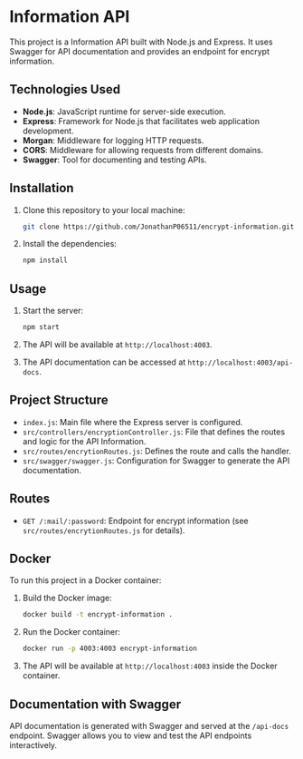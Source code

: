 # Information API

This project is a Information API built with Node.js and Express. It uses Swagger for API documentation and provides an endpoint for encrypt information.

## Technologies Used

- **Node.js**: JavaScript runtime for server-side execution.
- **Express**: Framework for Node.js that facilitates web application development.
- **Morgan**: Middleware for logging HTTP requests.
- **CORS**: Middleware for allowing requests from different domains.
- **Swagger**: Tool for documenting and testing APIs.

## Installation

1. Clone this repository to your local machine:
    ```bash
    git clone https://github.com/JonathanP06511/encrypt-information.git 
    ```

2. Install the dependencies:
    ```bash
    npm install
    ```

## Usage

1. Start the server:
    ```bash
    npm start
    ```

2. The API will be available at `http://localhost:4003`.

3. The API documentation can be accessed at `http://localhost:4003/api-docs`.

## Project Structure

- `index.js`: Main file where the Express server is configured.
- `src/controllers/encryptionController.js`: File that defines the routes and logic for the API Information.
- `src/routes/encrytionRoutes.js`: Defines the route and calls the handler.
- `src/swagger/swagger.js`: Configuration for Swagger to generate the API documentation.

## Routes

- `GET /:mail/:password`: Endpoint for encrypt information (see `src/routes/encrytionRoutes.js` for details).

## Docker

To run this project in a Docker container:

1. Build the Docker image:
    ```bash
    docker build -t encrypt-information .
    ```

2. Run the Docker container:
    ```bash
    docker run -p 4003:4003 encrypt-information
    ```

3. The API will be available at `http://localhost:4003` inside the Docker container.

## Documentation with Swagger

API documentation is generated with Swagger and served at the `/api-docs` endpoint. Swagger allows you to view and test the API endpoints interactively.
